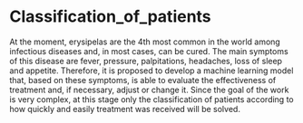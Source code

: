 # Classification_of_patients
At the moment, erysipelas are the 4th most common in the world among infectious diseases and, in most cases, can be cured. The main symptoms of this disease are fever, pressure, palpitations, headaches, loss of sleep and appetite. Therefore, it is proposed to develop a machine learning model that, based on these symptoms, is able to evaluate the effectiveness of treatment and, if necessary, adjust or change it.
Since the goal of the work is very complex, at this stage only the classification of patients according to how quickly and easily treatment was received will be solved.
